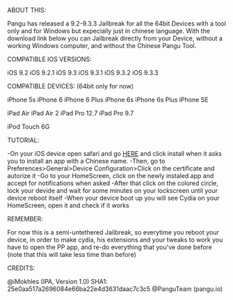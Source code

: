 ABOUT THIS:

Pangu has released a 9.2-9.3.3 Jailbreak for all the 64bit Devices with a tool only and for Windows but expecially just in chinese language.
With the download link below you can Jailbreak directly from your Device, without a working Windows computer, and without the Chinese Pangu Tool.

COMPATIBLE IOS VERSIONS:

iOS 9.2
iOS 9.2.1
iOS 9.3
iOS 9.3.1
iOS 9.3.2
iOS 9.3.3

COMPATIBLE DEVICES: (64bit only for now)

iPhone 5s
iPhone 6
iPhone 6 Plus
iPhone 6s
iPhone 6s Plus
iPhone SE

iPad Air
iPad Air 2
iPad Pro 12.7
iPad Pro 9.7

iPod Touch 6G

TUTORIAL:

-On your iOS device open safari and go <a href="http://tinyurl.com/jxk64fj">HERE</a> and click install when it asks you to install an app with a Chinese name.
-Then, go to Preferences>General>Device Configuration>Click on the certificate and autorize it
-Go to your HomeScreen, click on the newly instaled app and accept for notifications when asked
-After that click on the colored circle, lock your devide and wait for some minutes on your lockscreen until your device reboot itself
-When your device boot up you will see Cydia on your HomeScreen, open it and check if it works

REMEMBER:

For now this is a semi-untethered Jailbreak, so everytime you reboot your device, in order to make cydia, his extensions and your tweaks to work you have to open the PP app, and re-do everything that you've done before
(note that this will take less time than before)

CREDITS:

@iMokhles (IPA, Version 1.0) SHA1: 25e0aa517a2696084e66ba22e4d3631daac7c3c5
@PanguTeam (pangu.io)

